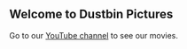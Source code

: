 ## Welcome to Dustbin Pictures

Go to our [YouTube channel](https://www.youtube.com/user/DustbinPictures) to see our movies.
